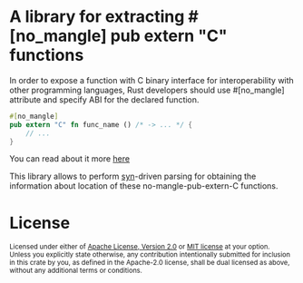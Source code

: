 # A library for extracting #\[no_mangle\] pub extern "C" functions

In order to expose a function with C binary interface for interoperability with other programming languages,
Rust developers should use #\[no_mangle\] attribute and specify ABI for the declared function.

```rust
#[no_mangle]
pub extern "C" fn func_name () /* -> ... */ {
    // ...
}
```

You can read about it more [here](https://docs.rust-embedded.org/book/interoperability/rust-with-c.html)
 
This library allows to perform [syn](https://crates.io/crates/syn)-driven parsing for obtaining the information about
location of these no-mangle-pub-extern-C functions.

# License

<sup>
Licensed under either of <a href="LICENSE-APACHE">Apache License, Version
2.0</a> or <a href="LICENSE-MIT">MIT license</a> at your option.
</sup>

<br>

<sub>
Unless you explicitly state otherwise, any contribution intentionally submitted
for inclusion in this crate by you, as defined in the Apache-2.0 license, shall
be dual licensed as above, without any additional terms or conditions.
</sub>